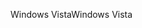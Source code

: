 <span data-ttu-id="db4ab-101">Windows Vista</span><span class="sxs-lookup"><span data-stu-id="db4ab-101">Windows Vista</span></span>